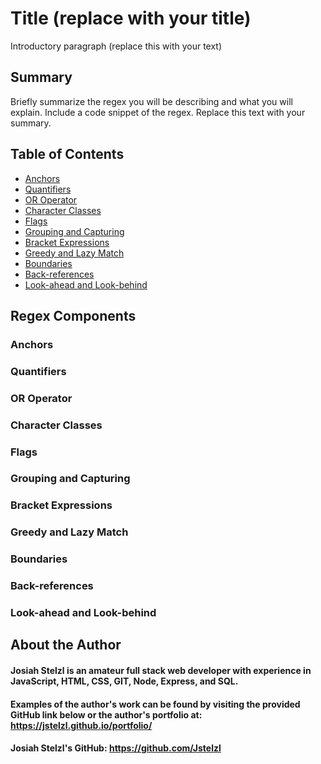 # Title (replace with your title)

Introductory paragraph (replace this with your text)

## Summary

Briefly summarize the regex you will be describing and what you will explain. Include a code snippet of the regex. Replace this text with your summary.

## Table of Contents

- [Anchors](#anchors)
- [Quantifiers](#quantifiers)
- [OR Operator](#or-operator)
- [Character Classes](#character-classes)
- [Flags](#flags)
- [Grouping and Capturing](#grouping-and-capturing)
- [Bracket Expressions](#bracket-expressions)
- [Greedy and Lazy Match](#greedy-and-lazy-match)
- [Boundaries](#boundaries)
- [Back-references](#back-references)
- [Look-ahead and Look-behind](#look-ahead-and-look-behind)

## Regex Components

### Anchors

### Quantifiers

### OR Operator

### Character Classes

### Flags

### Grouping and Capturing

### Bracket Expressions

### Greedy and Lazy Match

### Boundaries

### Back-references

### Look-ahead and Look-behind

## About the Author

#### Josiah Stelzl is an amateur full stack web developer with experience in JavaScript, HTML, CSS, GIT, Node, Express, and SQL. 
#### Examples of the author's work can be found by visiting the provided GitHub link below or the author's portfolio at: https://jstelzl.github.io/portfolio/
 
#### Josiah Stelzl's GitHub: https://github.com/Jstelzl
<!-- A short section about the author with a link to the author's GitHub profile (replace with your information and a link to your profile) -->
